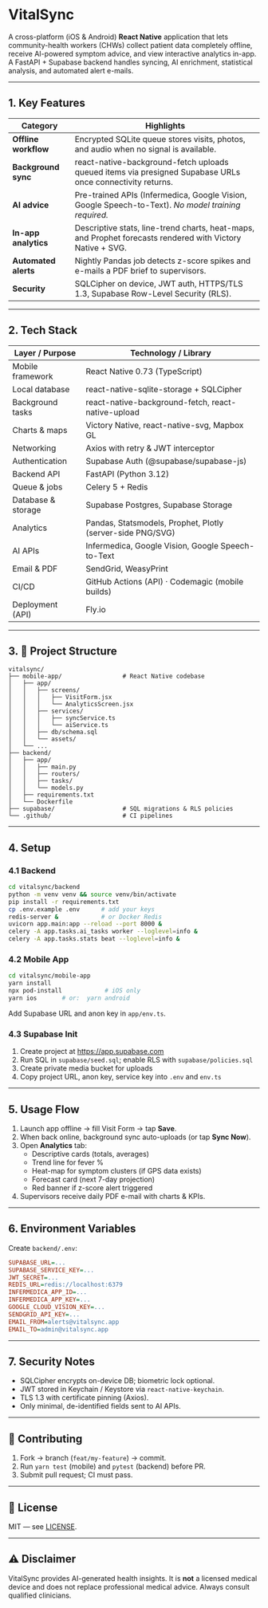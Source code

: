 # VitalSync

A cross-platform (iOS & Android) **React Native** application that lets community-health workers (CHWs) collect patient data completely offline, receive AI-powered symptom advice, and view interactive analytics in-app. A FastAPI + Supabase backend handles syncing, AI enrichment, statistical analysis, and automated alert e-mails.

---

## 1. Key Features

| Category             | Highlights                                                                                                    |
|----------------------|----------------------------------------------------------------------------------------------------------------|
| **Offline workflow** | Encrypted SQLite queue stores visits, photos, and audio when no signal is available.                          |
| **Background sync**  | react-native-background-fetch uploads queued items via presigned Supabase URLs once connectivity returns.    |
| **AI advice**        | Pre-trained APIs (Infermedica, Google Vision, Google Speech-to-Text). *No model training required.*            |
| **In-app analytics** | Descriptive stats, line-trend charts, heat-maps, and Prophet forecasts rendered with Victory Native + SVG.     |
| **Automated alerts** | Nightly Pandas job detects z-score spikes and e-mails a PDF brief to supervisors.                              |
| **Security**         | SQLCipher on device, JWT auth, HTTPS/TLS 1.3, Supabase Row-Level Security (RLS).                               |

---

## 2. Tech Stack

| Layer / Purpose      | Technology / Library                                          |
|----------------------|---------------------------------------------------------------|
| Mobile framework     | React Native 0.73 (TypeScript)                                |
| Local database       | react-native-sqlite-storage + SQLCipher                     |
| Background tasks     | react-native-background-fetch, react-native-upload        |
| Charts & maps        | Victory Native, react-native-svg, Mapbox GL                |
| Networking           | Axios with retry & JWT interceptor                            |
| Authentication       | Supabase Auth (@supabase/supabase-js)                       |
| Backend API          | FastAPI (Python 3.12)                                         |
| Queue & jobs         | Celery 5 + Redis                                              |
| Database & storage   | Supabase Postgres, Supabase Storage                           |
| Analytics            | Pandas, Statsmodels, Prophet, Plotly (server-side PNG/SVG)    |
| AI APIs              | Infermedica, Google Vision, Google Speech-to-Text             |
| Email & PDF          | SendGrid, WeasyPrint                                          |
| CI/CD                | GitHub Actions (API) · Codemagic (mobile builds)              |
| Deployment (API)     | Fly.io                                                        |

---

## 3. 📁 Project Structure

```
vitalsync/
├── mobile-app/                 # React Native codebase
│   ├── app/
│   │   ├── screens/
│   │   │   ├── VisitForm.jsx
│   │   │   └── AnalyticsScreen.jsx
│   │   ├── services/
│   │   │   ├── syncService.ts
│   │   │   └── aiService.ts
│   │   ├── db/schema.sql
│   │   └── assets/
│   └── ...
├── backend/
│   ├── app/
│   │   ├── main.py
│   │   ├── routers/
│   │   ├── tasks/
│   │   └── models.py
│   ├── requirements.txt
│   └── Dockerfile
├── supabase/                   # SQL migrations & RLS policies
└── .github/                    # CI pipelines
```

---

## 4. Setup

### 4.1 Backend

```bash
cd vitalsync/backend
python -m venv venv && source venv/bin/activate
pip install -r requirements.txt
cp .env.example .env      # add your keys
redis-server &            # or Docker Redis
uvicorn app.main:app --reload --port 8000 &
celery -A app.tasks.ai_tasks worker --loglevel=info &
celery -A app.tasks.stats beat --loglevel=info &
```

### 4.2 Mobile App

```bash
cd vitalsync/mobile-app
yarn install
npx pod-install            # iOS only
yarn ios       # or:  yarn android
```

Add Supabase URL and anon key in `app/env.ts`.

### 4.3 Supabase Init

1. Create project at https://app.supabase.com
2. Run SQL in `supabase/seed.sql`; enable RLS with `supabase/policies.sql`
3. Create private media bucket for uploads
4. Copy project URL, anon key, service key into `.env` and `env.ts`

---

## 5. Usage Flow

1. Launch app offline → fill Visit Form → tap **Save**.
2. When back online, background sync auto-uploads (or tap **Sync Now**).
3. Open **Analytics** tab:
   - Descriptive cards (totals, averages)
   - Trend line for fever %
   - Heat-map for symptom clusters (if GPS data exists)
   - Forecast card (next 7-day projection)
   - Red banner if z-score alert triggered
4. Supervisors receive daily PDF e-mail with charts & KPIs.

---

## 6. Environment Variables

Create `backend/.env`:

```ini
SUPABASE_URL=...
SUPABASE_SERVICE_KEY=...
JWT_SECRET=...
REDIS_URL=redis://localhost:6379
INFERMEDICA_APP_ID=...
INFERMEDICA_APP_KEY=...
GOOGLE_CLOUD_VISION_KEY=...
SENDGRID_API_KEY=...
EMAIL_FROM=alerts@vitalsync.app
EMAIL_TO=admin@vitalsync.app
```

---

## 7. Security Notes

- SQLCipher encrypts on-device DB; biometric lock optional.
- JWT stored in Keychain / Keystore via `react-native-keychain`.
- TLS 1.3 with certificate pinning (Axios).
- Only minimal, de-identified fields sent to AI APIs.

---

## 🤝 Contributing

1. Fork → branch (`feat/my-feature`) → commit.
2. Run `yarn test` (mobile) and `pytest` (backend) before PR.
3. Submit pull request; CI must pass.

---

## 📄 License

MIT — see [LICENSE](LICENSE).

---

## ⚠️ Disclaimer

VitalSync provides AI-generated health insights. It is **not** a licensed medical device and does not replace professional medical advice. Always consult qualified clinicians.

